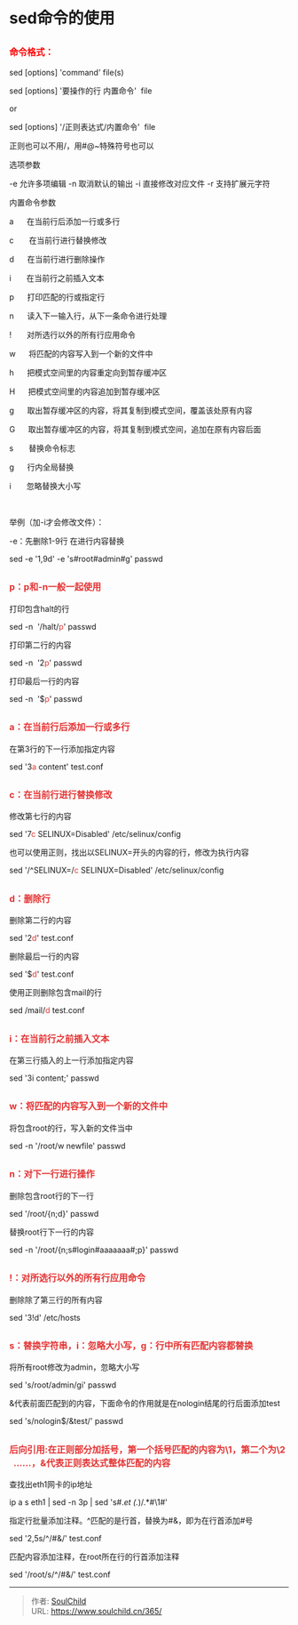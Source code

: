 # sed命令的使用

<!--more-->
<h2><span style="font-size: 12pt;"><strong><span style="color: #ff0000;">命令格式：</span></strong></span></h2>
sed [options] 'command' file(s)

sed [options] '要操作的行 内置命令'  file

or

<span style="white-space: normal;">sed [options] '/正则表达式/内置命令'  file</span>

正则也可以不用/，用#@~特殊符号也可以

选项参数

-e 允许多项编辑
-n 取消默认的输出
-i 直接修改对应文件
-r 支持扩展元字符

内置命令参数

a      在当前行后添加一行或多行

c       在当前行进行替换修改

d      在当前行进行删除操作

i       在当前行之前插入文本

p      打印匹配的行或指定行

n      读入下一输入行，从下一条命令进行处理

!       对所选行以外的所有行应用命令

<span style="white-space: normal;">w      将匹配的内容写入到一个新的文件中</span>

h      把模式空间里的内容重定向到暂存缓冲区

H      把模式空间里的内容追加到暂存缓冲区

g      取出暂存缓冲区的内容，将其复制到模式空间，覆盖该处原有内容

G      取出暂存缓冲区的内容，将其复制到模式空间，追加在原有内容后面

s       替换命令标志

g      行内全局替换

i       忽略替换大小写

&nbsp;

举例（加-i才会修改文件）：

-e：先删除1-9行 在进行内容替换

sed -e '1,9d' -e 's#root#admin#g' passwd
<h2><span style="font-size: 12pt;"><strong><span style="color: #e53333;">p：p和-n一般一起使用</span></strong></span></h2>
打印包含halt的行

sed -n  '/halt/<span style="color: #e53333;">p</span>' passwd

打印第二行的内容

sed -n  '2<span style="color: #e53333;">p</span>' passwd

打印最后一行的内容

sed -n  '$<span style="color: #e53333;">p</span>' passwd
<h2><span style="font-size: 12pt;"><strong><span style="color: #e53333;">a：<span style="white-space: normal;">在当前行后添加一行或多行</span></span></strong></span></h2>
在第3行的下一行添加指定内容

sed '3<span style="color: #e53333;">a</span> content' test.conf
<h2><span style="font-size: 12pt;"><strong><span style="color: #e53333;">c：<span style="white-space: normal;">在当前行进行替换修改</span></span></strong></span></h2>
修改第七行的内容

sed '7<span style="color: #e53333;">c</span> SELINUX=Disabled' /etc/selinux/config

也可以使用正则，找出以SELINUX=开头的内容的行，修改为执行内容

sed '/^SELINUX=/<span style="color: #e53333;">c</span> SELINUX=Disabled' /etc/selinux/config
<h2><span style="font-size: 12pt;"><strong><span style="color: #e53333;">d：删除行</span></strong></span></h2>
删除第二行的内容

sed '2<span style="color: #e53333;">d</span>' test.conf

删除最后一行的内容

sed '$<span style="color: #e53333;">d</span>' test.conf

使用正则删除包含mail的行

sed /mail/<span style="color: #e53333;">d</span> test.conf
<h2><span style="font-size: 12pt;"><strong><span style="color: #e53333;">i：<span style="white-space: normal;">在当前行之前插入文本</span></span></strong></span></h2>
在第三行插入的上一行添加指定内容

sed '3i content;' passwd
<h2><span style="font-size: 12pt;"><strong><span style="color: #e53333;">w：将匹配的内容写入到一个新的文件中</span></strong></span></h2>
将包含root的行，写入新的文件当中

sed -n '/root/w newfile' passwd
<h2><span style="font-size: 12pt;"><strong><span style="color: #e53333;">n：对下一行进行操作</span></strong></span></h2>
删除包含root行的下一行

sed '/root/{n;d}' passwd

替换root行下一行的内容

sed -n '/root/{n;s#login#aaaaaaa#;p}' passwd
<h2><span style="font-size: 12pt;"><strong><span style="color: #e53333;">!：</span><span style="white-space: normal; color: #e53333;">对所选行以外的所有行应用命令</span></strong></span></h2>
<span style="white-space: normal;">删除除了第三行的所有内容</span>

sed '3!d' /etc/hosts
<h2><span style="font-size: 12pt;"><strong><span style="color: #e53333;">s：替换字符串，i：忽略大小写，g：行中所有匹配内容都替换</span></strong></span></h2>
将所有root修改为admin，忽略大小写

sed 's/root/admin/gi' passwd

&amp;代表前面匹配到的内容，下面命令的作用就是在nologin结尾的行后面添加test

sed 's/nologin$/&amp;test/' passwd
<h2><span style="font-size: 12pt;"><strong><span style="color: #e53333;">后向引用:在正则部分加括号，第一个括号匹配的内容为\1，第二个为\2    </span><span style="color: #e53333;">......，&amp;代表正则表达式整体匹配的内容</span></strong></span></h2>
查找出eth1网卡的ip地址

ip a s eth1 | sed -n 3p | sed 's#.*et (.*)/.*#\1#'

指定行批量添加注释。^匹配的是行首，替换为#&amp;，即为在行首添加#号

sed '2,5s/^/#&amp;/' test.conf

匹配内容添加注释，在root所在行的行首添加注释

sed '/root/s/^/#&amp;/' test.conf


---

> 作者: [SoulChild](https://www.soulchild.cn)  
> URL: https://www.soulchild.cn/365/  

